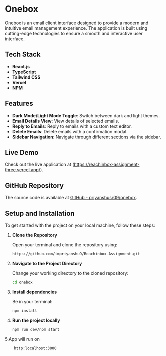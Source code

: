 # Onebox

Onebox is an email client interface designed to provide a modern and intuitive email management experience. The application is built using cutting-edge technologies to ensure a smooth and interactive user interface.

## Tech Stack

- **React.js**
- **TypeScript**
- **Tailwind CSS**
- **Vercel**
- **NPM**


## Features

- **Dark Mode/Light Mode Toggle**: Switch between dark and light themes.
- **Email Details View**: View details of selected emails.
- **Reply to Emails**: Reply to emails with a custom text editor.
- **Delete Emails**: Delete emails with a confirmation modal.
- **Sidebar Navigation**: Navigate through different sections via the sidebar.

## Live Demo

Check out the live application at (https://reachinbox-assignment-three.vercel.app/).

## GitHub Repository

The source code is available at [GitHub - priyanshusr09/onebox](https://github.com/impriyanshu9/Reachinbox-Assignment).

## Setup and Installation

To get started with the project on your local machine, follow these steps:

1. **Clone the Repository**

   Open your terminal and clone the repository using:

   ```bash
   https://github.com/impriyanshu9/Reachinbox-Assignment.git
   
2. **Navigate to the Project Directory**

   Change your working directory to the cloned repository:

   ```bash
   cd onebox
3. **Install dependencies**

   Be in your terminal:

   ```bash
   npm install
   
4. **Run the project locally**

   ```bash
   npm run dev/npm start
   ```
   
5.App will run on

```bash
    http:localhost:3000
```

   

